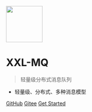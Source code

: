 <img src="https://raw.githubusercontent.com/xuxueli/xxl-job/master/doc/images/xxl-logo.png" width="100" >

# XXL-MQ

> 轻量级分布式消息队列

- 轻量级、分布式、多种消息模型


[GitHub](https://github.com/xuxueli/xxl-mq/)
[Gitee](http://gitee.com/xuxueli0323/xxl-job)
[Get Started](#《分布式消息队列XXL-MQ》)